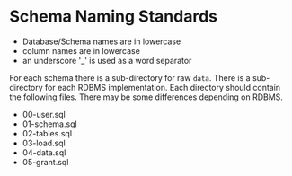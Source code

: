 # Schema Naming Standards

- Database/Schema names are in lowercase
- column names are in lowercase
- an underscore '_' is used as a word separator

For each schema there is a sub-directory for raw `data`.
There is a sub-directory for each RDBMS implementation.
Each directory should contain the following files. There may be some differences depending on RDBMS.

- 00-user.sql
- 01-schema.sql
- 02-tables.sql
- 03-load.sql
- 04-data.sql
- 05-grant.sql
